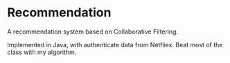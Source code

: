 Recommendation
==============

A recommendation system based on Collaborative Filtering. 

Implemented in Java, with authenticate data from Netfliex. Beat most of the class with my algorithm.

